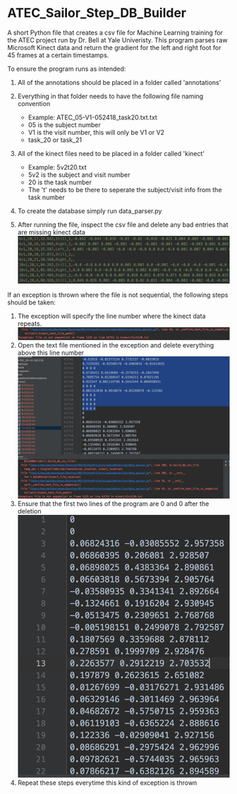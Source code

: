 # ATEC_Sailor_Step_DB_Builder
A short Python file that creates a csv file for Machine Learning training for the ATEC project run by Dr. Bell at Yale Univeristy. This program parses raw Microsoft Kinect data and return the gradient for the left and right foot for 45 frames at a certain timestamps. 

To ensure the program runs as intended:
1. All of the annotations should be placed in a folder called 'annotations'
2. Everything in that folder needs to have the following file naming convention

   - Example: ATEC_05-V1-052418_task20.txt.txt
   - 05 is the subject number
   - V1 is the visit number, this will only be V1 or V2
   - task_20 or task_21
3. All of the kinect files need to be placed in a folder called 'kinect'

   - Example: 5v2t20.txt
   - 5v2 is the subject and visit number
   - 20 is the task number
   - The 't' needs to be there to seperate the subject/visit info from the task number
   
4. To create the database simply run data_parser.py

5. After running the file, inspect the csv file and delete any bad entries that are missing kinect data
   ![](cut_off.png)
             

If an exception is thrown where the file is not sequential, the following steps should be taken:
  1. The exception will specify the line number where the kinect data repeats. 
  ![](exception_pic.png)
  2. Open the text file mentioned in the exception and delete everything above this line number
  ![](highlights.png)
  3. Ensure that the first two lines of the program are 0 and 0 after the deletion
  ![](post_delete.png)
  4. Repeat these steps everytime this kind of exception is thrown 

